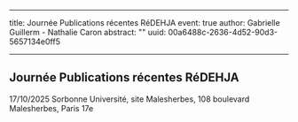 
---
title: Journée Publications récentes RéDEHJA
event: true
author: Gabrielle Guillerm - Nathalie Caron
abstract: ""
uuid: 00a6488c-2636-4d52-90d3-5657134e0ff5

---



## Journée Publications récentes RéDEHJA
17/10/2025
Sorbonne Université, site Malesherbes, 108 boulevard Malesherbes, Paris 17e

